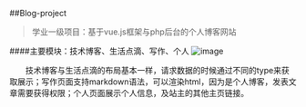 ##Blog-project
>学业一级项目：基于vue.js框架与php后台的个人博客网站

####主要模块：技术博客、生活点滴、写作、个人
![image](https://github.com/blog-project/img/show.png)

&ensp;&ensp;&ensp;&ensp;技术博客与生活点滴的布局基本一样，请求数据的时候通过不同的type来获取展示；写作页面支持markdown语法，可以渲染html，因为是个人博客，发表文章需要获得权限；个人页面展示个人信息，及站主的其他主页链接。
